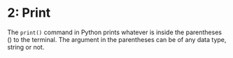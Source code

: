 # 2: Print

The `print()` command in Python prints whatever is inside the parentheses () to the terminal. The argument in the parentheses can be of any data type, string or not.

